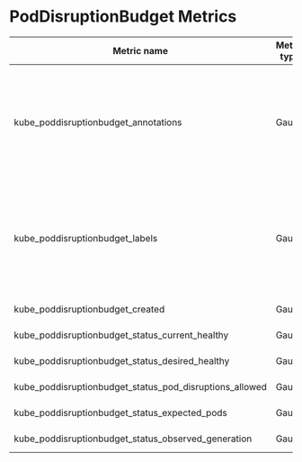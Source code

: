 # PodDisruptionBudget Metrics

| Metric name                                             | Metric type | Description                                                                                                               | Labels/tags                                                                                                                                                                                          | Status       |
| ------------------------------------------------------- | ----------- | ------------------------------------------------------------------------------------------------------------------------- | ---------------------------------------------------------------------------------------------------------------------------------------------------------------------------------------------------- | ------------ |
| kube_poddisruptionbudget_annotations                    | Gauge       | Kubernetes annotations converted to Prometheus labels controlled via [--metric-annotations-allowlist](./cli-arguments.md) | `poddisruptionbudget`=&lt;poddisruptionbudget-name&gt; <br> `namespace`=&lt;poddisruptionbudget-namespace&gt; <br> `annotation_PODDISRUPTIONBUDGET_ANNOTATION`=&lt;PODDISRUPTIONBUDGET_ANNOATION&gt; | EXPERIMENTAL |
| kube_poddisruptionbudget_labels                         | Gauge       | Kubernetes labels converted to Prometheus labels controlled via [--metric-labels-allowlist](./cli-arguments.md)           | `poddisruptionbudget`=&lt;poddisruptionbudget-name&gt; <br> `namespace`=&lt;poddisruptionbudget-namespace&gt; <br> `label_PODDISRUPTIONBUDGET_LABEL`=&lt;PODDISRUPTIONBUDGET_ANNOATION&gt;           | EXPERIMENTAL |
| kube_poddisruptionbudget_created                        | Gauge       |                                                                                                                           | `poddisruptionbudget`=&lt;pdb-name&gt; <br> `namespace`=&lt;pdb-namespace&gt;                                                                                                                        | STABLE       |
| kube_poddisruptionbudget_status_current_healthy         | Gauge       |                                                                                                                           | `poddisruptionbudget`=&lt;pdb-name&gt; <br> `namespace`=&lt;pdb-namespace&gt;                                                                                                                        | STABLE       |
| kube_poddisruptionbudget_status_desired_healthy         | Gauge       |                                                                                                                           | `poddisruptionbudget`=&lt;pdb-name&gt; <br> `namespace`=&lt;pdb-namespace&gt;                                                                                                                        | STABLE       |
| kube_poddisruptionbudget_status_pod_disruptions_allowed | Gauge       |                                                                                                                           | `poddisruptionbudget`=&lt;pdb-name&gt; <br> `namespace`=&lt;pdb-namespace&gt;                                                                                                                        | STABLE       |
| kube_poddisruptionbudget_status_expected_pods           | Gauge       |                                                                                                                           | `poddisruptionbudget`=&lt;pdb-name&gt; <br> `namespace`=&lt;pdb-namespace&gt;                                                                                                                        | STABLE       |
| kube_poddisruptionbudget_status_observed_generation     | Gauge       |                                                                                                                           | `poddisruptionbudget`=&lt;pdb-name&gt; <br> `namespace`=&lt;pdb-namespace&gt;                                                                                                                        | STABLE       |
